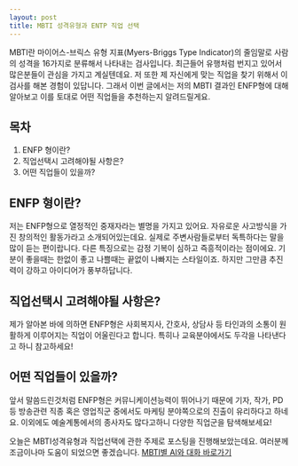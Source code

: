 ```yaml
---
layout: post
title: MBTI 성격유형과 ENTP 직업 선택
---
```


MBTI란 마이어스-브릭스 유형 지표(Myers-Briggs Type Indicator)의 줄임말로 사람의 성격을 16가지로 분류해서 나타내는 검사입니다. 최근들어 유행처럼 번지고 있어서 많은분들이 관심을 가지고 계실텐데요. 저 또한 제 자신에게 맞는 직업을 찾기 위해서 이 검사를 해본 경험이 있답니다. 그래서 이번 글에서는 저의 MBTI 결과인 ENFP형에 대해 알아보고 이를 토대로 어떤 직업들을 추천하는지 알려드릴게요.

## 목차
1. ENFP 형이란?
2. 직업선택시 고려해야될 사항은?
3. 어떤 직업들이 있을까?

## ENFP 형이란?
저는 ENFP형으로 열정적인 중재자라는 별명을 가지고 있어요. 자유로운 사고방식을 가진 창의적인 활동가라고 소개되어있는데요. 실제로 주변사람들로부터 독특하다는 말을 많이 듣는 편이랍니다. 다른 특징으로는 감정 기복이 심하고 즉흥적이라는 점이에요. 기분이 좋을때는 한없이 좋고 나쁠때는 끝없이 나빠지는 스타일이죠. 하지만 그만큼 추진력이 강하고 아이디어가 풍부하답니다.

## 직업선택시 고려해야될 사항은?
제가 알아본 바에 의하면 ENFP형은 사회복지사, 간호사, 상담사 등 타인과의 소통이 원활하게 이루어지는 직업이 어울린다고 합니다. 특히나 교육분야에서도 두각을 나타낸다고 하니 참고하세요!

## 어떤 직업들이 있을까?
앞서 말씀드린것처럼 ENFP형은 커뮤니케이션능력이 뛰어나기 때문에 기자, 작가, PD등 방송관련 직종 혹은 영업직군 중에서도 마케팅 분야쪽으로의 진출이 유리하다고 하네요. 이외에도 예술계통에서의 종사자도 많다고하니 다양한 직업군을 탐색해보세요!

오늘은 MBTI성격유형과 직업선택에 관한 주제로 포스팅을 진행해보았는데요. 여러분께 조금이나마 도움이 되었으면 좋겠습니다. [MBTI별 AI와 대화 바로가기](/)